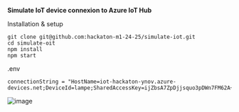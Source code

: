 **Simulate IoT device connexion to Azure IoT Hub**

Installation & setup
```
git clone git@github.com:hackaton-m1-24-25/simulate-iot.git
cd simulate-oit
npm install
npm start
```

.env
```
connectionString = "HostName=iot-hackaton-ynov.azure-devices.net;DeviceId=lampe;SharedAccessKey=ijZbsA7ZpDjjsquo3pDWn7FM62A+GxqSrC0OI55Hkws="
```

![image](https://github.com/user-attachments/assets/cb602d83-2a71-4d69-8631-c953e014458e)
